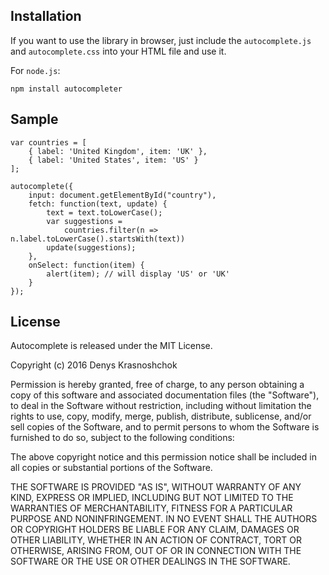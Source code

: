 
## Installation

If you want to use the library in browser, just include the `autocomplete.js` and `autocomplete.css` into your HTML file and use it.

For `node.js`:

    npm install autocompleter

## Sample

    var countries = [
        { label: 'United Kingdom', item: 'UK' },
        { label: 'United States', item: 'US' }
    ];
    
    autocomplete({
        input: document.getElementById("country"),
        fetch: function(text, update) {
            text = text.toLowerCase();
            var suggestions =
                countries.filter(n => n.label.toLowerCase().startsWith(text))
            update(suggestions);
        },
        onSelect: function(item) {
            alert(item); // will display 'US' or 'UK'
        }
    });

## License

Autocomplete is released under the MIT License.

Copyright (c) 2016 Denys Krasnoshchok

Permission is hereby granted, free of charge, to any person obtaining a copy
of this software and associated documentation files (the "Software"), to deal
in the Software without restriction, including without limitation the rights
to use, copy, modify, merge, publish, distribute, sublicense, and/or sell
copies of the Software, and to permit persons to whom the Software is
furnished to do so, subject to the following conditions:

The above copyright notice and this permission notice shall be included in
all copies or substantial portions of the Software.

THE SOFTWARE IS PROVIDED "AS IS", WITHOUT WARRANTY OF ANY KIND, EXPRESS OR
IMPLIED, INCLUDING BUT NOT LIMITED TO THE WARRANTIES OF MERCHANTABILITY,
FITNESS FOR A PARTICULAR PURPOSE AND NONINFRINGEMENT. IN NO EVENT SHALL THE
AUTHORS OR COPYRIGHT HOLDERS BE LIABLE FOR ANY CLAIM, DAMAGES OR OTHER
LIABILITY, WHETHER IN AN ACTION OF CONTRACT, TORT OR OTHERWISE, ARISING FROM,
OUT OF OR IN CONNECTION WITH THE SOFTWARE OR THE USE OR OTHER DEALINGS IN
THE SOFTWARE.